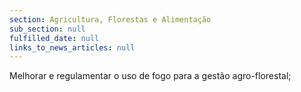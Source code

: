 ```yaml
---
section: Agricultura, Florestas e Alimentação
sub_section: null
fulfilled_date: null
links_to_news_articles: null
---
```


Melhorar e regulamentar o uso de fogo para a gestão agro-florestal;
